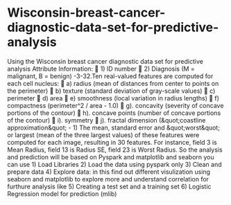 # Wisconsin-breast-cancer-diagnostic-data-set-for-predictive-analysis
Using the Wisconsin breast cancer diagnostic data set for predictive analysis Attribute Information:  1) ID number  2) Diagnosis (M = malignant, B = benign) -3-32.Ten real-valued features are computed for each cell nucleus:  a) radius (mean of distances from center to points on the perimeter)  b) texture (standard deviation of gray-scale values)  c) perimeter  d) area  e) smoothness (local variation in radius lengths)  f) compactness (perimeter^2 / area - 1.0)  g). concavity (severity of concave portions of the contour)  h). concave points (number of concave portions of the contour)  i). symmetry  j). fractal dimension (&amp;quot;coastline approximation&amp;quot; - 1) The mean, standard error and &amp;quot;worst&amp;quot; or largest (mean of the three largest values) of these features were computed for each image, resulting in 30 features. For instance, field 3 is Mean Radius, field 13 is Radius SE, field 23 is Worst Radius.  So the analysis and prediction will be based on Pyspark and matplotlib and seaborn you can use 1) Load Libraries 2) Load the data using pyspark only 3) Clean and prepare data 4) Explore data: in this find out different visulization using seaborn and matplotlib to explore more and understand correlation for furthure analysis like  5) Creating a test set and a training set 6) Logistic Regression model for prediction (mlib)
